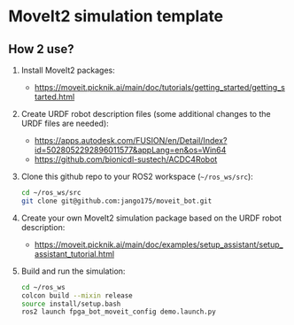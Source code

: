 # MoveIt2 simulation template

## How 2 use?
1. Install MoveIt2 packages:
    * https://moveit.picknik.ai/main/doc/tutorials/getting_started/getting_started.html

2. Create URDF robot description files (some additional changes to the URDF files are needed):
    * https://apps.autodesk.com/FUSION/en/Detail/Index?id=5028052292896011577&appLang=en&os=Win64
    * https://github.com/bionicdl-sustech/ACDC4Robot

3. Clone this github repo to your ROS2 workspace (`~/ros_ws/src`):
    ```bash
    cd ~/ros_ws/src
    git clone git@github.com:jango175/moveit_bot.git
    ```

3. Create your own MoveIt2 simulation package based on the URDF robot description:
    * https://moveit.picknik.ai/main/doc/examples/setup_assistant/setup_assistant_tutorial.html

4. Build and run the simulation:
    ```bash
    cd ~/ros_ws
    colcon build --mixin release
    source install/setup.bash
    ros2 launch fpga_bot_moveit_config demo.launch.py
    ```